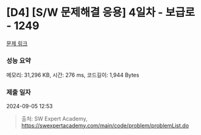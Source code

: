 # [D4] [S/W 문제해결 응용] 4일차 - 보급로 - 1249 

[문제 링크](https://swexpertacademy.com/main/code/problem/problemDetail.do?contestProbId=AV15QRX6APsCFAYD) 

### 성능 요약

메모리: 31,296 KB, 시간: 276 ms, 코드길이: 1,944 Bytes

### 제출 일자

2024-09-05 12:53



> 출처: SW Expert Academy, https://swexpertacademy.com/main/code/problem/problemList.do